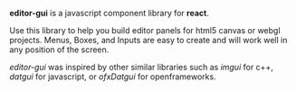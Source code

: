 **editor-gui** is a javascript component library for **react**.

Use this library to help you build editor panels for html5 canvas or webgl projects. Menus, Boxes, and Inputs are easy to create and will work well in any position of the screen.

*editor-gui* was inspired by other similar libraries such as *imgui* for c++, *datgui* for javascript, or *ofxDatgui* for openframeworks.

